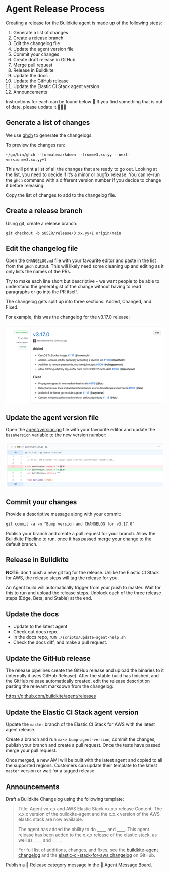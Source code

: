 # Agent Release Process

Creating a release for the Buildkite agent is made up of the following steps:

1. Generate a list of changes
1. Create a release branch
1. Edit the changelog file
1. Update the agent version file
1. Commit your changes
1. Create draft release in GitHub
1. Merge pull request
1. Release in Buildkite
1. Update the docs
1. Update the GitHub release
1. Update the Elastic CI Stack agent version
1. Announcements

Instructions for each can be found below 🌈 If you find something that is out of date, please update it 🙇🏻‍♀️

## Generate a list of changes

We use [ghch](https://github.com/buildkite/ghch) to generate the changelogs.

To preview the changes run:

```
~/go/bin/ghch --format=markdown --from=v3.xx.yy --next-version=v3.xx.yy+1
```

This will print a list of all the changes that are ready to go out. Looking at
the list, you need to decide if it’s a minor or bugfix release. You can re-run
the `ghch` command with a different version number if you decide to change it
before releasing. 

Copy the list of changes to add to the changelog file.

## Create a release branch

Using git, create a release branch:

```
git checkout -b $USER/release/3.xx.yy+1 origin/main
```

## Edit the changelog file

Open the [`CHANGELOG.md`](CHANGELOG.md) file with your favourite editor and paste in the list
from the `ghch` output. This will likely need some cleaning up and editing as it
only lists the names of the PRs.

Try to make each line short but descriptive - we want people to be able to
understand the general gist of the change without having to read paragraphs or
go into the PR itself. 

The changelog gets split up into three sections: Added, Changed, and Fixed.

For example, this was the changelog for the v3.17.0 release:

![A release using the changelog data in its description](docs/images/v3.17.0.png)

## Update the agent version file

Open the [agent/version.go](agent/version.go) file with your favourite editor
and update the `baseVersion` variable to the new version number:

![Updating the agent version number](docs/images/update-version.png)

## Commit your changes

Provide a descriptive message along with your commit:

```
git commit -a -m "Bump version and CHANGELOG for v3.17.0"
```

Publish your branch and create a pull request for your branch. Allow the
Buildkite Pipeline to run, once it has passed merge your change to the default
branch.

## Release in Buildkite

**NOTE**: don't push a new git tag for the release. Unlike the Elastic CI Stack
for AWS, the release steps will tag the release for you.

An Agent build will automatically trigger from your push to master. Wait for
this to run and upload the release steps. Unblock each of the three release
steps (Edge, Beta, and Stable) at the end.

## Update the docs

- Update to the latest agent
- Check out docs repo.
- In the docs repo, run `./scripts/update-agent-help.sh`
- Check the docs diff, and make a pull request.

## Update the GitHub release

The release pipelines create the GitHub release and upload the binaries to it
(internally it uses GitHub Release). After the stable build has finished, and
the GitHub release automatically created, edit the release description pasting
the relevant markdown from the changelog:

https://github.com/buildkite/agent/releases

## Update the Elastic CI Stack agent version

Update the `master` branch of the Elastic CI Stack for AWS with the latest agent
release.

Create a branch and run `make bump-agent-version`, commit the changes, publish
your branch and create a pull request. Once the tests have passed merge your
pull request.

Once merged, a new AMI will be built with the latest agent and copied to all the
supported regions. Customers can update their template to the latest `master`
version or wait for a tagged release.

## Announcements

Draft a Buildkite Changelog using the following template:

> Title: Agent vx.x.x and AWS Elastic Stack vx.x.x release
> Content:
> The x.x.x version of the buildkite-agent and the x.x.x version of the AWS elastic stack are now available.
> 
> The agent has added the ability to do ____, and ____. This agent release has been added to the x.x.x release of the elastic stack, as well as ____ and ____. 
> 
> For full list of additions, changes, and fixes, see the [buildkite-agent changelog](https://github.com/buildkite/agent/releases/tag/v3.31.0) and the [elastic-ci-stack-for-aws changelog](https://github.com/buildkite/elastic-ci-stack-for-aws/releases/tag/v5.4.0) on GitHub.

Publish a 🚀 Release category message in the [🤖 Agent Message Board](https://3.basecamp.com/3453178/buckets/11763568/message_boards/1730831248).
